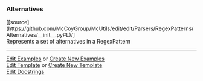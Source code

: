 ### <a id="McUtils.Parsers.RegexPatterns.Alternatives">Alternatives</a> 
<div class="docs-source-link" markdown="1">
[[source](https://github.com/McCoyGroup/McUtils/edit/edit/Parsers/RegexPatterns/Alternatives/__init__.py#L)/]
</div>
Represents a set of alternatives in a RegexPattern



___

[Edit Examples](https://github.com/McCoyGroup/McUtils/edit/edit/ci/examples/McUtils/Parsers/RegexPatterns/Alternatives.md) or 
[Create New Examples](https://github.com/McCoyGroup/McUtils/new/edit/?filename=ci/examples/McUtils/Parsers/RegexPatterns/Alternatives.md) <br/>
[Edit Template](https://github.com/McCoyGroup/McUtils/edit/edit/ci/docs/McUtils/Parsers/RegexPatterns/Alternatives.md) or 
[Create New Template](https://github.com/McCoyGroup/McUtils/new/edit/?filename=ci/docs/templates/McUtils/Parsers/RegexPatterns/Alternatives.md) <br/>
[Edit Docstrings](https://github.com/McCoyGroup/McUtils/edit/edit/Parsers/RegexPatterns/Alternatives/__init__.py#L?message=Update%20Docs)

